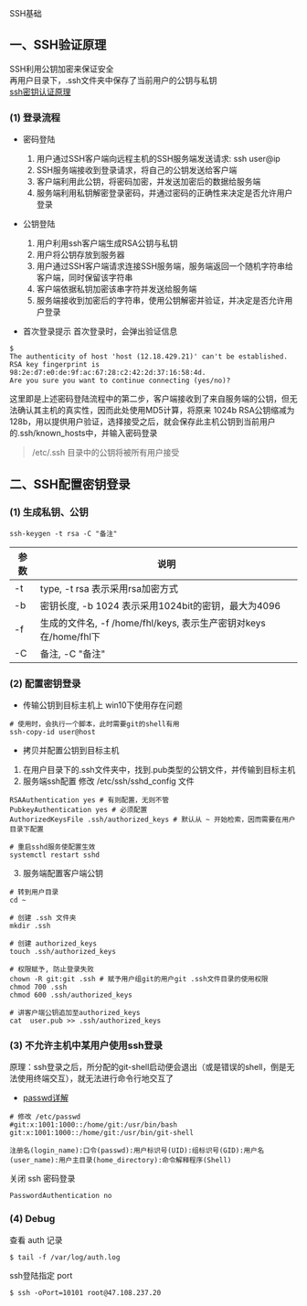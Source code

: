  SSH基础
## 一、SSH验证原理
SSH利用公钥加密来保证安全  
再用户目录下，.ssh文件夹中保存了当前用户的公钥与私钥  
[ssh密钥认证原理](https://blog.csdn.net/bajiudongfeng/article/details/48225239)
### (1) 登录流程
- 密码登陆
   1. 用户通过SSH客户端向远程主机的SSH服务端发送请求: ssh user@ip
   2. SSH服务端接收到登录请求，将自己的公钥发送给客户端
   3. 客户端利用此公钥，将密码加密，并发送加密后的数据给服务端
   4. 服务端利用私钥解密登录密码，并通过密码的正确性来决定是否允许用户登录

- 公钥登陆
   1. 用户利用ssh客户端生成RSA公钥与私钥
   2. 用户将公钥存放到服务器
   3. 用户通过SSH客户端请求连接SSH服务端，服务端返回一个随机字符串给客户端，同时保留该字符串
   4. 客户端依据私钥加密该串字符并发送给服务端
   5. 服务端接收到加密后的字符串，使用公钥解密并验证，并决定是否允许用户登录  

- 首次登录提示
首次登录时，会弹出验证信息  
```shell
$
The authenticity of host 'host (12.18.429.21)' can't be established. 
RSA key fingerprint is 98:2e:d7:e0:de:9f:ac:67:28:c2:42:2d:37:16:58:4d. 
Are you sure you want to continue connecting (yes/no)?
```
这里即是上述密码登陆流程中的第二步，客户端接收到了来自服务端的公钥，但无法确认其主机的真实性，因而此处使用MD5计算，将原来 1024b RSA公钥缩减为 128b，用以提供用户验证，选择接受之后，就会保存此主机公钥到当前用户的.ssh/known_hosts中，并输入密码登录
> /etc/.ssh 目录中的公钥将被所有用户接受

## 二、SSH配置密钥登录
### (1) 生成私钥、公钥
```shell
ssh-keygen -t rsa -C "备注"
```

|参数|说明|
|-|-|
|-t| type, -t rsa 表示采用rsa加密方式|
|-b|密钥长度, -b 1024 表示采用1024bit的密钥，最大为4096|
|-f| 生成的文件名, -f /home/fhl/keys, 表示生产密钥对keys在/home/fhl下 |
|-C|备注, -C "备注"|


### (2) 配置密钥登录
- 传输公钥到目标主机上
win10下使用存在问题
```shell
# 使用时，会执行一个脚本，此时需要git的shell有用
ssh-copy-id user@host
```

- 拷贝并配置公钥到目标主机
1. 在用户目录下的.ssh文件夹中，找到.pub类型的公钥文件，并传输到目标主机
2. 服务端ssh配置
修改 /etc/ssh/sshd_config 文件
```shell
RSAAuthentication yes # 有则配置，无则不管
PubkeyAuthentication yes # 必须配置
AuthorizedKeysFile .ssh/authorized_keys # 默认从 ~ 开始检索，因而需要在用户目录下配置

# 重启sshd服务使配置生效
systemctl restart sshd
```

3. 服务端配置客户端公钥
```shell
# 转到用户目录
cd ~

# 创建 .ssh 文件夹
mkdir .ssh

# 创建 authorized_keys 
touch .ssh/authorized_keys

# 权限赋予, 防止登录失败
chown -R git:git .ssh # 赋予用户组git的用户git .ssh文件目录的使用权限
chmod 700 .ssh
chmod 600 .ssh/authorized_keys

# 讲客户端公钥追加至authorized_keys
cat  user.pub >> .ssh/authorized_keys
```

### (3) 不允许主机中某用户使用ssh登录  

原理：ssh登录之后，所分配的git-shell启动便会退出（或是错误的shell，倒是无法使用终端交互），就无法进行命令行地交互了 
- [passwd详解](https://blog.csdn.net/liukaitydn/article/details/83046083)
``` shell
# 修改 /etc/passwd
#git:x:1001:1000::/home/git:/usr/bin/bash
git:x:1001:1000::/home/git:/usr/bin/git-shell

注册名(login_name):口令(passwd):用户标识号(UID):组标识号(GID):用户名(user_name):用户主目录(home_directory):命令解释程序(Shell)
```

关闭 ssh 密码登录

```shell
PasswordAuthentication no
```

### (4) Debug

查看 auth 记录

```shell
$ tail -f /var/log/auth.log
```

ssh登陆指定 port

```shell
$ ssh -oPort=10101 root@47.108.237.20
```